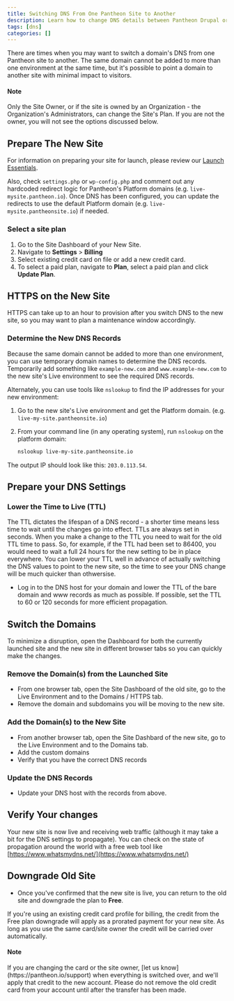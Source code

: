 ```yaml
---
title: Switching DNS From One Pantheon Site to Another
description: Learn how to change DNS details between Pantheon Drupal or WordPress sites.
tags: [dns]
categories: []
---
```

There are times when you may want to switch a domain's DNS from one Pantheon site to another. The same domain cannot be added to more than one environment at the same time, but it's possible to point a domain to another site with minimal impact to visitors.

<div class="alert alert-info" role="alert">
<h4 class="info">Note</h4>
<p>Only the Site Owner, or if the site is owned by an Organization - the Organization's Administrators, can change the Site's Plan. If you are not the owner, you will not see the options discussed below.</p>
</div>


## Prepare The New Site

For information on preparing your site for launch, please review our [Launch Essentials](/docs/guides/launch/).

Also, check `settings.php` or `wp-config.php` and comment out any hardcoded redirect logic for Pantheon's Platform domains (e.g.  `live-mysite.pantheon.io`). Once DNS has been configured, you can update the redirects to use the default Platform domain (e.g. `live-mysite.pantheonsite.io`) if needed.

### Select a site plan

1.  Go to the Site Dashboard of your New Site.
2.  Navigate to **Settings** > **Billing**
3.  Select existing credit card on file or add a new credit card.
4.  To select a paid plan, navigate to **Plan**, select a paid plan and click **Update Plan**.

## HTTPS on the New Site
HTTPS can take up to an hour to provision after you switch DNS to the new site, so you may want to plan a maintenance window accordingly.

### Determine the New DNS Records
Because the same domain cannot be added to more than one environment, you can use temporary domain names to determine the DNS records. Temporarily add something like `example-new.com` and `www.example-new.com` to the new site's Live environment to see the required DNS records.

Alternately, you can use tools like `nslookup` to find the IP addresses for your new environment:

1. Go to the new site's Live environment and get the Platform domain. (e.g. `live-my-site.pantheonsite.io`)

2. From your command line (in any operating system), run `nslookup` on the platform domain:

   ``` bash
   nslookup live-my-site.pantheonsite.io
   ```

  The output IP should look like this: `203.0.113.54`.


## Prepare your DNS Settings
### Lower the Time to Live (TTL)
The TTL dictates the lifespan of a DNS record - a shorter time means less time to wait until the changes go into effect. TTLs are always set in seconds. When you make a change to the TTL you need to wait for the old TTL time to pass. So, for example, if the TTL had been set to 86400, you would need to wait a full 24 hours for the new setting to be in place everywhere. You can lower your TTL well in advance of actually switching the DNS values to point to the new site, so the time to see your DNS change will be much quicker than othwersise.

* Log in to the DNS host for your domain and lower the TTL of the bare domain and www records as much as possible. If possible, set the TTL to 60 or 120 seconds for more efficient propagation.

## Switch the Domains

To minimize a disruption, open the Dashboard for both the currently launched site and the new site in different browser tabs so you can quickly make the changes.

### Remove the Domain(s) from the Launched Site
* From one browser tab, open the Site Dashboard of the old site, go to the Live Environment and to the Domains / HTTPS tab.
* Remove the domain and subdomains you will be moving to the new site.

### Add the Domain(s) to the New Site
* From another browser tab, open the Site Dashbard of the new site, go to the Live Environment and to the Domains tab.
* Add the custom domains
* Verify that you have the correct DNS records

### Update the DNS Records
* Update your DNS host with the records from above.


## Verify Your changes

Your new site is now live and receiving web traffic (although it may take a bit for the DNS settings to propagate). You can check on the state of propagation around the world with a free web tool like [https://www.whatsmydns.net/](https://www.whatsmydns.net/)

## Downgrade Old Site

- Once you've confirmed that the new site is live, you can return to the old site and downgrade the plan to **Free**.

If you're using an existing credit card profile for billing, the credit from the Free plan downgrade will apply as a prorated payment for your new site. As long as you use the same card/site owner the credit will be carried over automatically.

<div class="alert alert-info" role="alert">
<h4 class="info">Note</h4>
<p markdown="1">If you are changing the card or the site owner, [let us know](https://pantheon.io/support) when everything is switched over, and we'll apply that credit to the new account.
Please do not remove the old credit card from your account until after the transfer has been made.</p>
</div>
